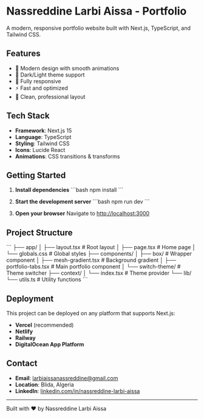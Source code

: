 # Nassreddine Larbi Aissa - Portfolio

A modern, responsive portfolio website built with Next.js, TypeScript, and Tailwind CSS.

## Features

- 🎨 Modern design with smooth animations
- 🌙 Dark/Light theme support
- 📱 Fully responsive
- ⚡ Fast and optimized
- 🎯 Clean, professional layout

## Tech Stack

- **Framework**: Next.js 15
- **Language**: TypeScript
- **Styling**: Tailwind CSS
- **Icons**: Lucide React
- **Animations**: CSS transitions & transforms

## Getting Started

1. **Install dependencies**
\`\`\`bash
npm install
\`\`\`

2. **Start the development server**
\`\`\`bash
npm run dev
\`\`\`

3. **Open your browser**
Navigate to [http://localhost:3000](http://localhost:3000)

## Project Structure

\`\`\`
├── app/
│   ├── layout.tsx          # Root layout
│   ├── page.tsx           # Home page
│   └── globals.css        # Global styles
├── components/
│   ├── box/               # Wrapper component
│   ├── mesh-gradient.tsx  # Background gradient
│   ├── portfolio-tabs.tsx # Main portfolio component
│   └── switch-theme/      # Theme switcher
├── context/
│   └── index.tsx          # Theme provider
└── lib/
    └── utils.ts           # Utility functions
\`\`\`

## Deployment

This project can be deployed on any platform that supports Next.js:

- **Vercel** (recommended)
- **Netlify**
- **Railway**
- **DigitalOcean App Platform**

## Contact

- **Email**: larbiaissanassreddine@gmail.com
- **Location**: Blida, Algeria
- **LinkedIn**: [linkedin.com/in/nassreddine-larbi-aissa](https://linkedin.com/in/nassreddine-larbi-aissa)

---

Built with ❤️ by Nassreddine Larbi Aissa
